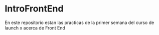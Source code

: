# IntroFrontEnd
En este repositorio estan las practicas de la primer semana del curso de launch x acerca de Front End

